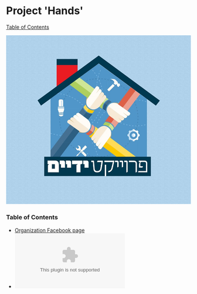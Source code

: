 # Project 'Hands'
[Table of Contents](#table-of-contents)

![logo](/logo.jpg)

### Table of Contents
* <a target="_blank" href="https://www.facebook.com/%D7%A4%D7%A8%D7%95%D7%99%D7%A7%D7%98-%D7%99%D7%93%D7%99%D7%99%D7%9D-1498261200461010">Organization Facebook page</a>
* ![Project Idea Presentation](/Project.Presentation.pptx)
